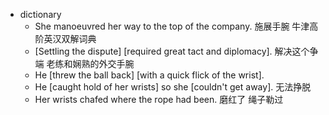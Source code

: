 - dictionary 
    - She manoeuvred her way to the top of the company. 施展手腕 牛津高阶英汉双解词典
    - [Settling the dispute] [required great tact and diplomacy]. 解决这个争端 老练和娴熟的外交手腕
    - He [threw the ball back] [with a quick flick of the wrist]. 
    - He [caught hold of her wrists] so she [couldn't get away]. 无法挣脱
    - Her wrists chafed where the rope had been. 磨红了 绳子勒过

